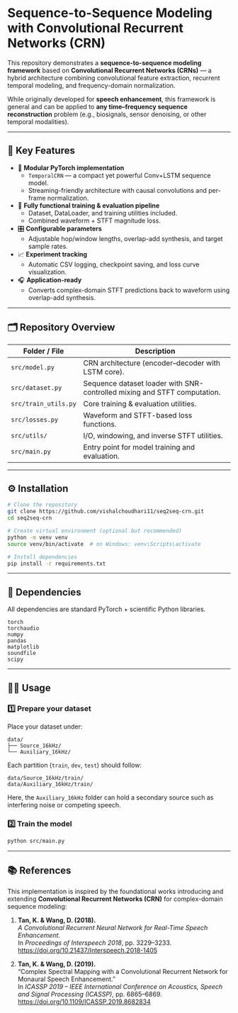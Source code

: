 # Sequence-to-Sequence Modeling with Convolutional Recurrent Networks (CRN)

This repository demonstrates a **sequence-to-sequence modeling framework** based on **Convolutional Recurrent Networks (CRNs)** — a hybrid architecture combining convolutional feature extraction, recurrent temporal modeling, and frequency-domain normalization.

While originally developed for **speech enhancement**, this framework is general and can be applied to **any time–frequency sequence reconstruction** problem (e.g., biosignals, sensor denoising, or other temporal modalities).

---

## 🚀 Key Features

- 🧩 **Modular PyTorch implementation**
  - `TemporalCRN` — a compact yet powerful Conv+LSTM sequence model.
  - Streaming-friendly architecture with causal convolutions and per-frame normalization.
- 🔄 **Fully functional training & evaluation pipeline**
  - Dataset, DataLoader, and training utilities included.
  - Combined waveform + STFT magnitude loss.
- 🎛️ **Configurable parameters**
  - Adjustable hop/window lengths, overlap-add synthesis, and target sample rates.
- 📈 **Experiment tracking**
  - Automatic CSV logging, checkpoint saving, and loss curve visualization.
- 🎧 **Application-ready**
  - Converts complex-domain STFT predictions back to waveform using overlap-add synthesis.

---

## 🗂️ Repository Overview

| Folder / File | Description |
|----------------|-------------|
| `src/model.py` | CRN architecture (encoder–decoder with LSTM core). |
| `src/dataset.py` | Sequence dataset loader with SNR-controlled mixing and STFT computation. |
| `src/train_utils.py` | Core training & evaluation utilities. |
| `src/losses.py` | Waveform and STFT-based loss functions. |
| `src/utils/` | I/O, windowing, and inverse STFT utilities. |
| `src/main.py` | Entry point for model training and evaluation. |

---

## ⚙️ Installation

```bash
# Clone the repository
git clone https://github.com/vishalchoudhari11/seq2seq-crn.git
cd seq2seq-crn

# Create virtual environment (optional but recommended)
python -m venv venv
source venv/bin/activate  # on Windows: venv\Scripts\activate

# Install dependencies
pip install -r requirements.txt
```

---

## 🧰 Dependencies

All dependencies are standard PyTorch + scientific Python libraries.

```text
torch
torchaudio
numpy
pandas
matplotlib
soundfile
scipy
```

---

## 🧑‍💻 Usage

### 1️⃣ Prepare your dataset
Place your dataset under:
```
data/
├── Source_16kHz/
└── Auxiliary_16kHz/
```

Each partition (`train`, `dev`, `test`) should follow:
```
data/Source_16kHz/train/
data/Auxiliary_16kHz/train/
```

Here, the `Auxiliary_16kHz` folder can hold a secondary source such as interfering noise or competing speech.


### 2️⃣ Train the model
```bash
python src/main.py
```

---

## 📚 References

This implementation is inspired by the foundational works introducing and extending **Convolutional Recurrent Networks (CRN)** for complex-domain sequence modeling:

1. **Tan, K. & Wang, D. (2018).**  
   *A Convolutional Recurrent Neural Network for Real-Time Speech Enhancement.*  
   In *Proceedings of Interspeech 2018*, pp. 3229–3233. https://doi.org/10.21437/Interspeech.2018-1405  

2. **Tan, K. & Wang, D. (2019).**  
   “Complex Spectral Mapping with a Convolutional Recurrent Network for Monaural Speech Enhancement.”  
   In *ICASSP 2019 – IEEE International Conference on Acoustics, Speech and Signal Processing (ICASSP)*, pp. 6865–6869. https://doi.org/10.1109/ICASSP.2019.8682834  
